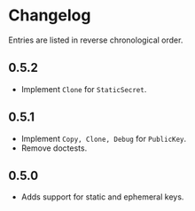 # Changelog

Entries are listed in reverse chronological order.

## 0.5.2

* Implement `Clone` for `StaticSecret`.

## 0.5.1

* Implement `Copy, Clone, Debug` for `PublicKey`.
* Remove doctests.

## 0.5.0

* Adds support for static and ephemeral keys.


